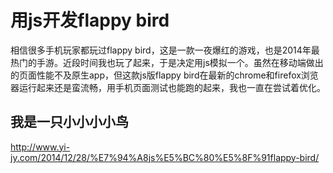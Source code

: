 用js开发flappy bird
==================

相信很多手机玩家都玩过flappy bird，这是一款一夜爆红的游戏，也是2014年最热门的手游。近段时间我也玩了起来，于是决定用js模拟一个。虽然在移动端做出的页面性能不及原生app，但这款js版flappy bird在最新的chrome和firefox浏览器运行起来还是蛮流畅，用手机页面测试也能跑的起来，我也一直在尝试着优化。

## 我是一只小小小小鸟

http://www.yi-jy.com/2014/12/28/%E7%94%A8js%E5%BC%80%E5%8F%91flappy-bird/